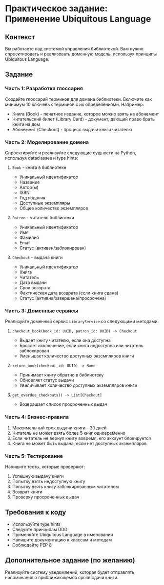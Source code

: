 # Практическое задание: Применение Ubiquitous Language

## Контекст
Вы работаете над системой управления библиотекой. Вам нужно спроектировать и реализовать доменную модель, используя принципы Ubiquitous Language.

## Задание

### Часть 1: Разработка глоссария
Создайте глоссарий терминов для домена библиотеки. Включите как минимум 10 ключевых терминов с их определениями. Например:
- Книга (Book) - печатное издание, которое можно взять на абонемент
- Читательский билет (Library Card) - документ, дающий право брать книги на дом
- Абонемент (Checkout) - процесс выдачи книги читателю

### Часть 2: Моделирование домена
Спроектируйте и реализуйте следующие сущности на Python, используя dataclasses и type hints:

1. `Book` - книга в библиотеке
   - Уникальный идентификатор
   - Название
   - Автор(ы)
   - ISBN
   - Год издания
   - Доступные экземпляры
   - Общее количество экземпляров

2. `Patron` - читатель библиотеки
   - Уникальный идентификатор
   - Имя
   - Фамилия
   - Email
   - Статус (активен/заблокирован)

3. `Checkout` - выдача книги
   - Уникальный идентификатор
   - Книга
   - Читатель
   - Дата выдачи
   - Срок возврата
   - Фактическая дата возврата (если книга сдана)
   - Статус (активна/завершена/просрочена)

### Часть 3: Доменные сервисы
Реализуйте доменный сервис `LibraryService` со следующими методами:

1. `checkout_book(book_id: UUID, patron_id: UUID) -> Checkout`
   - Выдает книгу читателю, если она доступна
   - Бросает исключение, если книга недоступна или читатель заблокирован
   - Уменьшает количество доступных экземпляров книги

2. `return_book(checkout_id: UUID) -> None`
   - Принимает книгу обратно в библиотеку
   - Обновляет статус выдачи
   - Увеличивает количество доступных экземпляров книги

3. `get_overdue_checkouts() -> List[Checkout]`
   - Возвращает список просроченных выдач

### Часть 4: Бизнес-правила
1. Максимальный срок выдачи книги - 30 дней
2. Читатель не может взять более 5 книг одновременно
3. Если читатель не вернул книгу вовремя, его аккаунт блокируется
4. Книга не может быть выдана, если нет доступных экземпляров

### Часть 5: Тестирование
Напишите тесты, которые проверяют:
1. Успешную выдачу книги
2. Попытку взять недоступную книгу
3. Попытку взять книгу заблокированным читателем
4. Возврат книги
5. Проверку просроченных выдач

## Требования к коду
- Используйте type hints
- Следуйте принципам DDD
- Применяйте Ubiquitous Language в именовании
- Напишите документацию к классам и методам
- Соблюдайте PEP 8

## Дополнительное задание (по желанию)
Реализуйте систему уведомлений, которая будет отправлять напоминания о приближающемся сроке сдачи книги.
